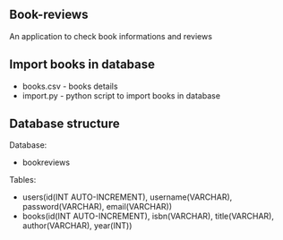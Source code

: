 ## Book-reviews
An application to check book informations and reviews

## Import books in database
* books.csv - books details
* import.py - python script to import books in database

## Database structure
Database:

* bookreviews

Tables:

* users(id(INT AUTO-INCREMENT), username(VARCHAR), password(VARCHAR), email(VARCHAR))
* books(id(INT AUTO-INCREMENT), isbn(VARCHAR), title(VARCHAR), author(VARCHAR), year(INT))
